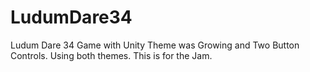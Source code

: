 # LudumDare34
Ludum Dare 34 Game with Unity
Theme was Growing and Two Button Controls. Using both themes.
This is for the Jam.
